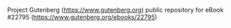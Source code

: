 Project Gutenberg (https://www.gutenberg.org) public repository for eBook #22795 (https://www.gutenberg.org/ebooks/22795)
